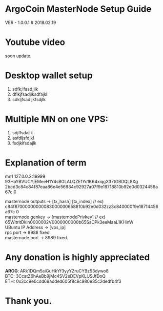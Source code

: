 # ArgoCoin MasterNode Setup Guide
VER - 1.0.0.1      # 2018.02.19  

# Youtube video
soon update.  

# Desktop wallet setup
1. sdfk;lfasd;jlk  
2. dflkjfsadjlksdfajkl  
3. sdkljfsadljkfsdjlk  

# Multiple MN on one VPS:
1. sdjffsdajlk  
2. asfdljsfdjkl  
3. fsdjklfsdajlk  

# Explanation of term
mn1 127.0.0.2:19999 93HaYBVUCYjEMeeH1Y4sBGLALQZE1Yc1K64xiqgX37tGBDQL8Xg 2bcd3c84c84f87eaa86e4e56834c92927a07f9e18718810b92e0d0324456a67c 0

masternode outputs -> [tx_hash] [tx_index] // ex) c84f87000000000083000000658810b92e0d032zz3c840000f9e18714456a67c 0  
masternode genkey -> [masternodePrivkey] // ex) 65WitritDkin0000002V0000000000b65SsCPk3eeMaaL1KHinW  
UBuntu IP Address -> [vps_ip]  
rpc port -> 8988 fixed  
masternode port -> 8989 fixed.  

# Any donation is highly appreciated
**AROG**: ARk1DQm5aiGuHkYf3yyYZruCYBz53dywo8  
BTC: 3CcatZ6hAeBb9jMc4SV2eDEVpKLUSJfDoQ  
ETH: 0x3cc9e0cdd69added605f8c9c980e35c2dedfb4f3  

# Thank you.
